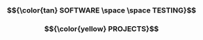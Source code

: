 <h3 align="center">$${\color{tan} SOFTWARE \space \space TESTING}$$ </h3>
<h3 align="center">$${\color{yellow} PROJECTS}$$ </h3>
